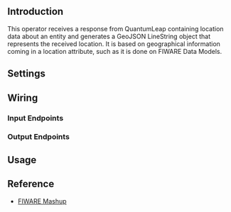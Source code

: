 ## Introduction

This operator receives a response from QuantumLeap containing location data about an entity and generates a GeoJSON LineString object that represents the received location. It is based on geographical information coming in a location attribute, such as it is done on FIWARE Data Models.

## Settings

## Wiring

### Input Endpoints

### Output Endpoints

## Usage

## Reference

- [FIWARE Mashup](https://mashup.lab.fiware.org/)
